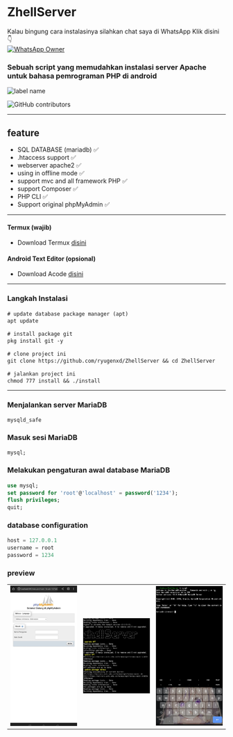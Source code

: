 # ZhellServer

Kalau bingung cara instalasinya silahkan chat saya di WhatsApp
Klik disini
<br> 👇<br>
<a href="https://wa.me/+6281340662711?text=hy 👋 owner gimana cara instalasi zhell server nya">
![WhatsApp Owner](https://img.shields.io/static/v1?label=WhatsApp&message=081340662711&color=green&style=flat-square)
</a>

### Sebuah script yang memudahkan instalasi server Apache untuk bahasa pemrograman PHP di android

![label name](https://img.shields.io/static/v1?label=BackEnd&message=Dev&color=crimson&style=flat-square)

![GitHub contributors](https://img.shields.io/github/contributors/ryugenxd/ZhellServer?style=flat-square)
<hr>

## feature
- SQL DATABASE (mariadb) ✅
- .htaccess support ✅
- webserver apache2 ✅
- using in offline mode ✅
- support mvc and all framework PHP ✅
- support Composer ✅
- PHP CLI ✅
- Support original phpMyAdmin ✅

<hr>


#### Termux (wajib)
- Download Termux <a href="https://f-droid.org/en/packages/com.termux/">disini</a>


#### Android Text Editor (opsional)
- Download Acode <a href="https://f-droid.org/en/packages/com.foxdebug.acode/">disini</a>
<hr/>

### Langkah Instalasi

```shell
# update database package manager (apt)
apt update
```

```shell
# install package git
pkg install git -y
```

```shell
# clone project ini
git clone https://github.com/ryugenxd/ZhellServer && cd ZhellServer
```

```shell
# jalankan project ini
chmod 777 install && ./install
```

<hr>


###  Menjalankan server MariaDB

```
mysqld_safe
```

###  Masuk sesi MariaDB

```
mysql;
```

###  Melakukan pengaturan awal database MariaDB

```sql
use mysql;
set password for 'root'@'localhost' = password('1234');
flush privileges;
quit;
```

### database configuration
```php
host = 127.0.0.1
username = root
password = 1234
```

### preview

<table border="0">
  <td>
   <img  width="200" src="preview/IMG_20220921_133414.jpg">
  </td>
  <td>
   <img  width="200" src="preview/IMG_20220921_133723.jpg">
  </td>
  <td>
    <img  width="200" src="preview/IMG_20220921_133911.jpg">
  </td>
</table>
